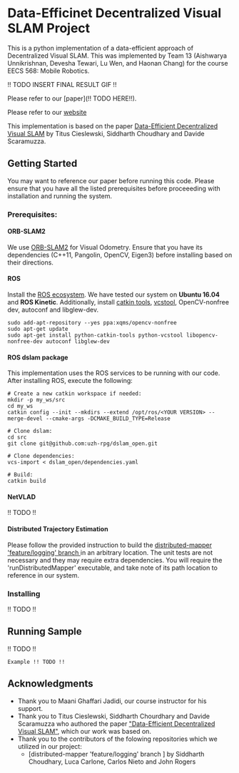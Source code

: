# Data-Efficinet Decentralized Visual SLAM Project

This is a python implementation of a data-efficient approach of Decentralized Visual SLAM. This was implemented by Team 13 (Aishwarya Unnikrishnan, Devesha Tewari, Lu Wen, and Haonan Chang) for the course EECS 568: Mobile Robotics.

!! TODO INSERT FINAL RESULT GIF !!

Please refer to our [paper](!! TODO HERE!!). 

Please refer to our [website](https://decentr-vslam.github.io/Team13_Decentralized-Visual-SLAM/)

This implementation is based on the paper [Data-Efficient Decentralized Visual SLAM](https://arxiv.org/pdf/1710.05772.pdf) by Titus Cieslewski, Siddharth Choudhary and Davide Scaramuzza.

## Getting Started

You may want to reference our paper before running this code. Please ensure that you have all the listed prerequisites before proceeeding with installation and running the system.

### Prerequisites:


#### ORB-SLAM2
We use [ORB-SLAM2](https://github.com/raulmur/ORB_SLAM2) for Visual Odometry. Ensure that you have its dependencies (C++11, Pangolin, OpenCV, Eigen3) before installing based on their directions.

#### ROS

Install the [ROS ecosystem](http://wiki.ros.org/ROS/Installation). 
We have tested our system on **Ubuntu 16.04** and **ROS Kinetic**.
Additionally, install [catkin tools](http://catkin-tools.readthedocs.org/en/latest/installing.html), [vcstool](https://github.com/dirk-thomas/vcstool), OpenCV-nonfree dev, autoconf and libglew-dev.

```
sudo add-apt-repository --yes ppa:xqms/opencv-nonfree
sudo apt-get update
sudo apt-get install python-catkin-tools python-vcstool libopencv-nonfree-dev autoconf libglew-dev
```
#### ROS dslam package
This implementation uses the ROS services to be running with our code. After installing ROS, execute the following: 

```
# Create a new catkin workspace if needed:
mkdir -p my_ws/src
cd my_ws
catkin config --init --mkdirs --extend /opt/ros/<YOUR VERSION> --merge-devel --cmake-args -DCMAKE_BUILD_TYPE=Release

# Clone dslam:
cd src
git clone git@github.com:uzh-rpg/dslam_open.git

# Clone dependencies:
vcs-import < dslam_open/dependencies.yaml

# Build:
catkin build
```
#### NetVLAD

!! TODO !!

#### Distributed Trajectory Estimation

Please follow the provided instruction to build the [distributed-mapper 'feature/logging' branch ](https://github.com/CogRob/distributed-mapper/tree/feature/logging) in an arbitrary location. The unit tests are not necessary and they may require extra dependencies. You will require the 'runDistributedMapper' executable, and take note of its path location to reference in our system. 

### Installing

!! TODO !!

## Running Sample

!! TODO !!
```
Example !! TODO !!
```


## Acknowledgments
* Thank you to Maani Ghaffari Jadidi, our course instructor for his support.
* Thank you to Titus Cieslewski, Siddharth Chourdhary and Davide Scaramuzza who authored the paper ["Data-Efficient Decentralized Visual SLAM"](https://arxiv.org/pdf/1710.05772.pdf), which our work was based on. 
* Thank you to the contributors of the folowing repositories which we utilized in our project:
    * [distributed-mapper 'feature/logging' branch ] by Siddharth Choudhary, Luca Carlone, Carlos Nieto and John Rogers

